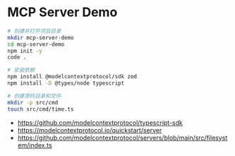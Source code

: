 # MCP Server Demo

```bash
# 创建并打开项目目录
mkdir mcp-server-demo
cd mcp-server-demo
npm init -y
code .

# 安装依赖
npm install @modelcontextprotocol/sdk zod
npm install -D @types/node typescript

# 创建源码目录和文件
mkdir -p src/cmd
touch src/cmd/time.ts
```

* https://github.com/modelcontextprotocol/typescript-sdk
* https://modelcontextprotocol.io/quickstart/server
* https://github.com/modelcontextprotocol/servers/blob/main/src/filesystem/index.ts
